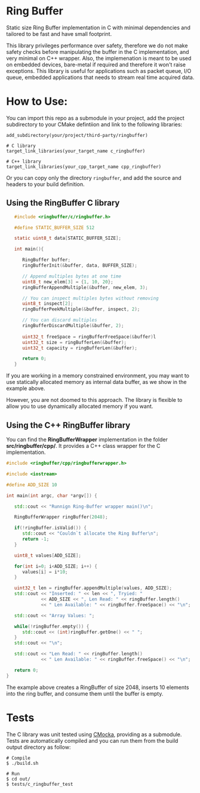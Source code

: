 # Ring Buffer

Static size Ring Buffer implementation in C with minimal dependencies and tailored to be fast and have small footprint.

This library privileges performance over safety, therefore we do not make safety checks before manipulating the buffer in the C implementation, and very minimal on C++ wrapper. Also, the implemenation is meant to be used on embedded devices, bare-metal if required and therefore it won't raise exceptions. This library is useful for applications such as packet queue, I/O queue, embedded applications that needs to stream real time acquired data.

# How to Use:

You can import this repo as a submodule in your project, add the project subdirectory to your CMake defintiion and link to the following libraries:

```
add_subdirectory(your/project/third-party/ringbuffer)

# C library
target_link_libraries(your_target_name c_ringbuffer)

# C++ library
target_link_libraries(your_cpp_target_name cpp_ringbuffer)
```

Or you can copy only the directory `ringbuffer`, and add the source and headers to
your build definition.

## Using the RingBuffer C library

```C
   #include <ringbuffer/c/ringbuffer.h>

   #define STATIC_BUFFER_SIZE 512

   static uint8_t data[STATIC_BUFFER_SIZE];

   int main(){

      RingBuffer buffer;
      ringBufferInit(&buffer, data, BUFFER_SIZE);

      // Append multiples bytes at one time
      uint8_t new_elem[3] = {1, 10, 20};
      ringBufferAppendMultiple(&buffer, new_elem, 3);

      // You can inspect multiples bytes without removing 
      uint8_t inspect[2];
      ringBufferPeekMultiple(&buffer, inspect, 2);

      // You can discard multiples
      ringBufferDiscardMultiple(&buffer, 2);
      
      uint32_t freeSpace = ringBufferFreeSpace(&buffer)l
      uint32_t size = ringBufferLen(&buffer);
      uint32_t capacity = ringBufferLen(&buffer); 

      return 0;
   }

```

If you are working in a memory constrained environment, you may want to 
use statically allocated memory as internal data buffer, as we show in the example above.

However, you are not doomed to this approach. The library is flexible to allow
you to use dynamically allocated memory if you want.

## Using the C++ RingBuffer library

You can find the **RingBufferWrapper** implementation in the folder **src/ringbuffer/cpp/**. It provides a C++ class wrapper for the C implementation.

```C++
#include <ringbuffer/cpp/ringbufferwrapper.h>

#include <iostream>

#define ADD_SIZE 10

int main(int argc, char *argv[]) {

   std::cout << "Runnign Ring-Buffer wrapper main()\n";

   RingBufferWrapper ringBuffer(2048);

   if(!ringBuffer.isValid()) {
      std::cout << "Couldn`t allocate the Ring Buffer\n";
      return -1; 
   }

   uint8_t values[ADD_SIZE];

   for(int i=0; i<ADD_SIZE; i++) { 
      values[i] = i*10;
   }

   uint32_t len = ringBuffer.appendMultiple(values, ADD_SIZE);
   std::cout << "Inserted: " << len << ", Tryied: " 
             << ADD_SIZE << ", Len Read: " << ringBuffer.length() 
             << " Len Available: " << ringBuffer.freeSpace() << "\n";

   std::cout << "Array Values: ";

   while(!ringBuffer.empty()) { 
      std::cout << (int)ringBuffer.getOne() << " ";
   }
   std::cout << "\n";

   std::cout << "Len Read: " << ringBuffer.length() 
             << " Len Available: " << ringBuffer.freeSpace() << "\n";

   return 0;
}

```

The example above creates a RingBuffer of size 2048, inserts 10 elements into the ring buffer, and
consume them until the buffer is empty.

# Tests

The C library was unit tested using [CMocka](https://github.com/clibs/cmocka), providing as a submodule. Tests are automatically compiled and you can run them from the build output directory as follow:

```
# Compile
$ ./build.sh

# Run
$ cd out/
$ tests/c_ringbuffer_test
```
